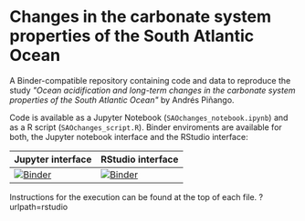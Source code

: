 # Changes in the carbonate system properties of the South Atlantic Ocean

A Binder-compatible repository containing code and data to reproduce the study *"Ocean acidification and long-term changes in the carbonate system properties of the South Atlantic Ocean"* by Andrés Piñango. 

Code is available as a Jupyter Notebook (`SAOchanges_notebook.ipynb`) and as a R script (`SAOchanges_script.R`). Binder enviroments are available for both, the Jupyter notebook interface and the RStudio interface:

| Jupyter interface                                                                                      | RStudio interface                                                                                      |
|--------------------------------------------------------------------------------------------------------|--------------------------------------------------------------------------------------------------------|
| [![Binder](https://mybinder.org/badge_logo.svg)](https://mybinder.org/v2/gh/andresawa/south-atlantic-change/main?filepath=SAOchanges_notebook.ipynb) | [![Binder](https://mybinder.org/badge_logo.svg)](https://mybinder.org/v2/gh/andresawa/south-atlantic-change/main?urlpath=rstudio) |

Instructions for the execution can be found at the top of each file.
?urlpath=rstudio
